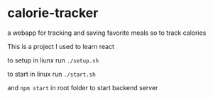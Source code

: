 # calorie-tracker
a webapp for tracking and saving favorite meals so to track calories

This is a project I used to learn react

to setup in liunx run ```./setup.sh```

to start in linux run ```./start.sh```

and ```npm start``` in root folder to start backend server
